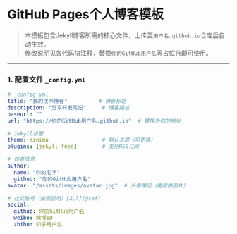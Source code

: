 # GitHub Pages个人博客模板

> 本模板包含Jekyll博客所需的核心文件，上传至`用户名.github.io`仓库后自动生效。  
> 修改说明见各代码块注释，替换`你的GitHub用户名`等占位符即可使用。

---

### 1. 配置文件 `_config.yml`
```yaml
# _config.yml
title: "我的技术博客"          # 博客标题
description: "分享开发笔记"     # 博客描述
baseurl: ""
url: "https://你的GitHub用户名.github.io"  # 替换为你的地址

# Jekyll设置
theme: minima                 # 默认主题（可更换）
plugins: [jekyll-feed]        # 支持RSS订阅

# 作者信息
author:
  name: "你的名字"
  github: "你的GitHub用户名"
avatar: "/assets/images/avatar.jpg"  # 头像路径（需替换图片）

# 社交账号（按需启用）[2,7](@ref)
social:
  github: 你的GitHub用户名
  weibo: 微博ID
  zhihu: 知乎用户名
